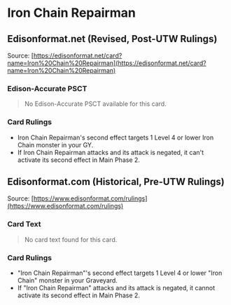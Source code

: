 # Iron Chain Repairman

## Edisonformat.net (Revised, Post-UTW Rulings)

Source: [https://edisonformat.net/card?name=Iron%20Chain%20Repairman](https://edisonformat.net/card?name=Iron%20Chain%20Repairman)

### Edison-Accurate PSCT

> No Edison-Accurate PSCT available for this card.

### Card Rulings

*   Iron Chain Repairman's second effect targets 1 Level 4 or lower Iron Chain monster in your GY.
*   If Iron Chain Repairman attacks and its attack is negated, it can't activate its second effect in Main Phase 2.


## Edisonformat.com (Historical, Pre-UTW Rulings)

Source: [https://www.edisonformat.com/rulings](https://www.edisonformat.com/rulings)

### Card Text

> No card text found for this card.

### Card Rulings

*   "Iron Chain Repairman"'s second effect targets 1 Level 4 or lower "Iron Chain" monster in your Graveyard.
*   If "Iron Chain Repairman" attacks and its attack is negated, it cannot activate its second effect in Main Phase 2.


